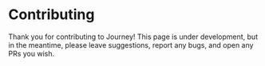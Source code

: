 # Contributing
Thank you for contributing to Journey! This page is under development, but in the meantime, please 
leave suggestions, report any bugs, and open any PRs you wish.